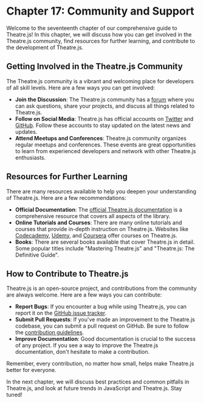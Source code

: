 # Chapter 17: Community and Support

Welcome to the seventeenth chapter of our comprehensive guide to Theatre.js! In this chapter, we will discuss how you can get involved in the Theatre.js community, find resources for further learning, and contribute to the development of Theatre.js.

## Getting Involved in the Theatre.js Community

The Theatre.js community is a vibrant and welcoming place for developers of all skill levels. Here are a few ways you can get involved:

- **Join the Discussion**: The Theatre.js community has a [forum](https://forum.theatrejs.com) where you can ask questions, share your projects, and discuss all things related to Theatre.js.
- **Follow on Social Media**: Theatre.js has official accounts on [Twitter](https://twitter.com/theatre_js) and [GitHub](https://github.com/theatrejs). Follow these accounts to stay updated on the latest news and updates.
- **Attend Meetups and Conferences**: Theatre.js community organizes regular meetups and conferences. These events are great opportunities to learn from experienced developers and network with other Theatre.js enthusiasts.

## Resources for Further Learning

There are many resources available to help you deepen your understanding of Theatre.js. Here are a few recommendations:

- **Official Documentation**: The [official Theatre.js documentation](https://docs.theatrejs.com) is a comprehensive resource that covers all aspects of the library.
- **Online Tutorials and Courses**: There are many online tutorials and courses that provide in-depth instruction on Theatre.js. Websites like [Codecademy](https://www.codecademy.com), [Udemy](https://www.udemy.com), and [Coursera](https://www.coursera.org) offer courses on Theatre.js.
- **Books**: There are several books available that cover Theatre.js in detail. Some popular titles include "Mastering Theatre.js" and "Theatre.js: The Definitive Guide".

## How to Contribute to Theatre.js

Theatre.js is an open-source project, and contributions from the community are always welcome. Here are a few ways you can contribute:

- **Report Bugs**: If you encounter a bug while using Theatre.js, you can report it on the [GitHub issue tracker](https://github.com/theatrejs/theatre/issues).
- **Submit Pull Requests**: If you've made an improvement to the Theatre.js codebase, you can submit a pull request on GitHub. Be sure to follow the [contribution guidelines](https://github.com/theatrejs/theatre/blob/main/CONTRIBUTING.md).
- **Improve Documentation**: Good documentation is crucial to the success of any project. If you see a way to improve the Theatre.js documentation, don't hesitate to make a contribution.

Remember, every contribution, no matter how small, helps make Theatre.js better for everyone.

In the next chapter, we will discuss best practices and common pitfalls in Theatre.js, and look at future trends in JavaScript and Theatre.js. Stay tuned!

